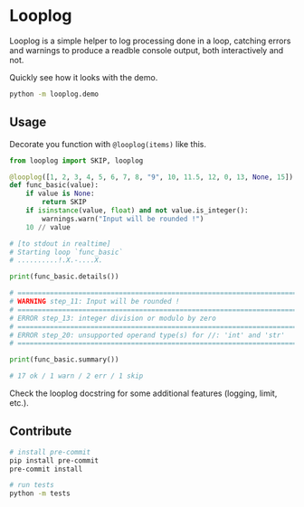# Looplog

Looplog is a simple helper to log processing done in a loop, catching errors and warnings to produce a readble
console output, both interactively and not.

Quickly see how it looks with the demo.

```bash
python -m looplog.demo
```

## Usage

Decorate you function with `@looplog(items)` like this.

```python
from looplog import SKIP, looplog

@looplog([1, 2, 3, 4, 5, 6, 7, 8, "9", 10, 11.5, 12, 0, 13, None, 15])
def func_basic(value):
    if value is None:
        return SKIP
    if isinstance(value, float) and not value.is_integer():
        warnings.warn("Input will be rounded !")
    10 // value

# [to stdout in realtime]
# Starting loop `func_basic`
# ..........!.X.-....X.

print(func_basic.details())

# ================================================================================
# WARNING step_11: Input will be rounded !
# ================================================================================
# ERROR step_13: integer division or modulo by zero
# ================================================================================
# ERROR step_20: unsupported operand type(s) for //: 'int' and 'str'
# ================================================================================

print(func_basic.summary())

# 17 ok / 1 warn / 2 err / 1 skip
```

Check the looplog docstring for some additional features (logging, limit, etc.).

## Contribute

```bash
# install pre-commit
pip install pre-commit
pre-commit install

# run tests
python -m tests
```
